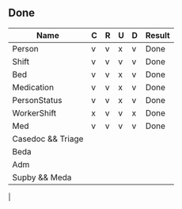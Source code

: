 ## Done
| Name          | C | R | U | D | Result    |
| ------------- | - | - | - | - | --------- |
| Person        | v | v | x | v | Done      |
| Shift         | v | v | v | v | Done      |
| Bed           | v | v | x | v | Done      |
| Medication    | v | v | x | v | Done      |
| PersonStatus  | v | v | x | v | Done      |
| WorkerShift   | x | v | v | x | Done      |
| Med           | v | v | v | v | Done      |
| Casedoc && Triage
| Beda
| Adm
| Supby && Meda
| 
